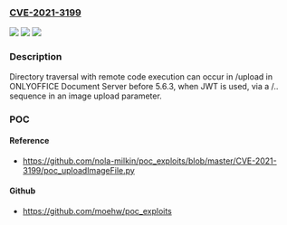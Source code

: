 ### [CVE-2021-3199](https://cve.mitre.org/cgi-bin/cvename.cgi?name=CVE-2021-3199)
![](https://img.shields.io/static/v1?label=Product&message=n%2Fa&color=blue)
![](https://img.shields.io/static/v1?label=Version&message=n%2Fa&color=blue)
![](https://img.shields.io/static/v1?label=Vulnerability&message=n%2Fa&color=brighgreen)

### Description

Directory traversal with remote code execution can occur in /upload in ONLYOFFICE Document Server before 5.6.3, when JWT is used, via a /.. sequence in an image upload parameter.

### POC

#### Reference
- https://github.com/nola-milkin/poc_exploits/blob/master/CVE-2021-3199/poc_uploadImageFile.py

#### Github
- https://github.com/moehw/poc_exploits


